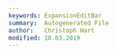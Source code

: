 ```yaml
---
keywords: ExpansionEditBar
summary:  Autogenerated File
author:   Christoph Hart
modified: 18.03.2019
---
```

  